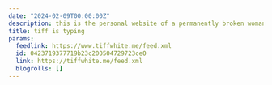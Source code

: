 ```yaml
---
date: "2024-02-09T00:00:00Z"
description: this is the personal website of a permanently broken woman.
title: tiff is typing
params:
  feedlink: https://www.tiffwhite.me/feed.xml
  id: 0423719377719b23c200504729723ce0
  link: https://tiffwhite.me/feed.xml
  blogrolls: []
---
```

